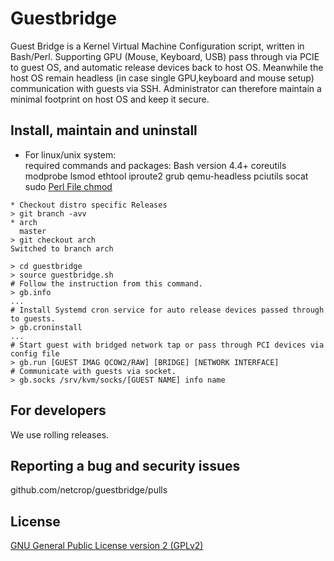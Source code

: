 # Guestbridge
Guest Bridge is a Kernel Virtual Machine Configuration script, written in Bash/Perl.
Supporting GPU (Mouse, Keyboard, USB) pass through via PCIE to guest OS,
and automatic release devices back to host OS.
Meanwhile the host OS remain headless (in case single GPU,keyboard and mouse setup) communication with guests via SSH.
Administrator can therefore maintain a minimal footprint on host OS and keep it secure.

## Install, maintain and uninstall

* For linux/unix system:  
required commands and packages:
Bash version 4.4+
coreutils
modprobe
lsmod
ethtool
iproute2
grub
qemu-headless
pciutils
socat
sudo
[Perl File chmod](https://github.com/xenoterracide/File-chmod/blob/master/lib/File/chmod.pm)
```
* Checkout distro specific Releases
> git branch -avv
* arch
  master
> git checkout arch
Switched to branch arch

> cd guestbridge
> source guestbridge.sh
# Follow the instruction from this command.
> gb.info
...
# Install Systemd cron service for auto release devices passed through to guests.
> gb.croninstall
...
# Start guest with bridged network tap or pass through PCI devices via config file
> gb.run [GUEST IMAG QCOW2/RAW] [BRIDGE] [NETWORK INTERFACE]
# Communicate with guests via socket.
> gb.socks /srv/kvm/socks/[GUEST NAME] info name
```

## For developers

We use rolling releases.

## Reporting a bug and security issues

github.com/netcrop/guestbridge/pulls

## License

[GNU General Public License version 2 (GPLv2)](https://github.com/netcrop/guestbridge/blob/master/LICENSE)
